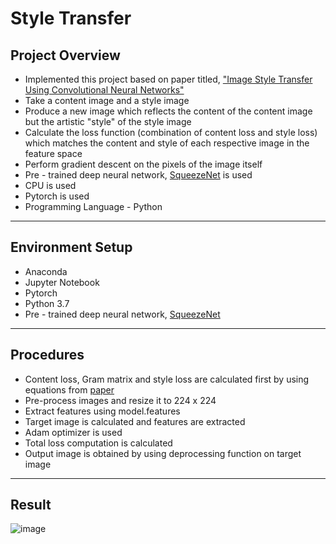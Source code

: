 # Style Transfer

## Project Overview

* Implemented this project based on paper titled, ["Image Style Transfer Using Convolutional Neural Networks"](https://www.cv-foundation.org/openaccess/content_cvpr_2016/papers/Gatys_Image_Style_Transfer_CVPR_2016_paper.pdf)
* Take a content image and a style image 
* Produce a new image which reflects the content of the content image but the artistic "style" of the style image
* Calculate the loss function (combination of content loss and style loss) which matches the content and style of each respective image in the feature space
* Perform gradient descent on the pixels of the image itself
* Pre - trained deep neural network, [SqueezeNet](https://arxiv.org/abs/1602.07360) is used
* CPU is used
* Pytorch is used
* Programming Language - Python
_____________________________________________________

## Environment Setup

* Anaconda 
* Jupyter Notebook
* Pytorch
* Python 3.7
* Pre - trained deep neural network, [SqueezeNet](https://arxiv.org/abs/1602.07360)
____________________________________________________________

## Procedures

* Content loss, Gram matrix and style loss are calculated first by using equations from [paper](https://www.cv-foundation.org/openaccess/content_cvpr_2016/papers/Gatys_Image_Style_Transfer_CVPR_2016_paper.pdf)
* Pre-process images and resize it to 224 x 224 
* Extract features using model.features 
* Target image is calculated and features are extracted
* Adam optimizer is used
* Total loss computation is calculated
* Output image is obtained by using deprocessing function on target image
_________________________________________________________________________

## Result
![image](https://user-images.githubusercontent.com/50255936/110827029-a18b4700-82d0-11eb-9f74-eeacffe7f2b4.png)

